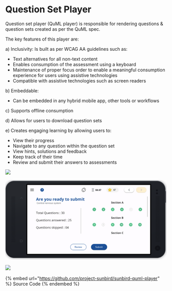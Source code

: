 # Question Set Player

Question set player (QuML player) is responsible for rendering questions & question sets created as per the QuML spec.&#x20;

The key features of this player are:

a) Inclusivity: Is built as per WCAG AA guidelines such as:

* Text alternatives for all non-text content
* Enables consumption of the assessment using a keyboard
* Maintenance of proper focus order to enable a meaningful consumption experience for users using assistive technologies
* Compatible with assistive technologies such as screen readers

b) Embeddable: &#x20;

* Can be embedded in any hybrid mobile app, other tools or workflows

c) Supports offline consumption

d) Allows for users to download question sets

e) Creates engaging learning by allowing users to:&#x20;

* View their progress
* Navigate to any question within the question set&#x20;
* View hints, solutions and feedback&#x20;
* Keep track of their time
* Review and submit their answers to assessments

![](https://lh5.googleusercontent.com/THbamHiOn9Gi8eDwCZeSHJrbX3GOSsNFcDry0J74HJvVmSADN8amjPKukiDFy1RE6\_G6UH6kPRl7MrrDdyRJhXrVhZ1DOwYeE59cJe9jo554QANSSXUc63uj6PFsBRl6n7fCHaXwFR0)

![](<../../../.gitbook/assets/Screen Shot 2022-03-21 at 1.32.23 PM.png>)

![](https://lh5.googleusercontent.com/zSTG6dcYlL8WFZhkg2aezFHXQw38cug2RGPUHqZJIP1f5NBC8BL7nnx7xN0D\_j2ZnBXBWD1pU4lQBqxS3VvCVhRKb6TBuOVkvF5fS\_RZcHM10NhtpEo8RjgYZatpvQ11Wz1zH3Xe2zg)

{% embed url="https://github.com/project-sunbird/sunbird-quml-player" %}
Source Code
{% endembed %}
